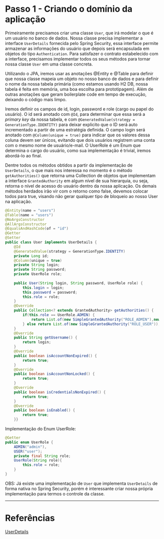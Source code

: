 
# Passo 1 - Criando o domínio da aplicação

Primeiramente precisamos criar uma classe `User`, que irá modelar o que é um usuário no banco de dados. Nossa classe precisa implementar a interface `UserDetails`  fornecida pelo Spring Security, essa interface permite armazenar as informações do usuário que depois será encapsulada em objetos do tipo `Authentication`. Para satisfazer o contrato estabelecido com a interface, precisamos implementar todos os seus métodos para tornar nossa classe `User` em uma classe concreta.

Utilizando o JPA, iremos usar as anotações @Entity e @Table para definir que nossa classe mapeia um objeto no nosso banco de dados e para definir o nome da nossa tabela primária (como estamos usando H2 DB, nossa tabela é feita em memória, uma boa escolha para prototipagem). Além de outras anotações que geram boilerplate code em tempo de execução, deixando o código mais limpo.

Iremos definir os campos de id, login, password e role (cargo ou papel do usuário). O id será anotado com `@Id`, para determinar que essa será a _primary key_ da nossa tabela, e com `@GeneratedValue(strategy = GenerationType.IDENTITY)` para deixar explicito que o ID será auto incrementado a partir de uma estratégia definida. O campo login será anotado com `@Column(unique = true)` para indicar que os valores dessa coluna devem ser únicos, evitando que dois usuários registrem uma conta com o mesmo nome de usuário/e-mail. O UserRole é um Enum que determina o cargo do usuário, como sua implementação é trivial, iremos abordá-lo ao final.

Dentre todos os métodos obtidos a partir da implementação de `UserDetails`, o que mais nos interessa no momento é o método `getAuthorities()` que retorna uma Collection de objetos que implementam a interface `GrantedAuthority` em algum nível de sua hierarquia, ou seja, retorna o nível de acesso do usuário dentro da nossa aplicação. Os demais métodos herdados irão vir com o retorno como false, devemos colocar todos para true, visando não gerar qualquer tipo de bloqueio ao nosso User na aplicação. 



```java
@Entity(name = "users")  
@Table(name = "users")  
@NoArgsConstructor  
@AllArgsConstructor  
@EqualsAndHashCode(of = "id")  
@Getter  
@Setter  
public class User implements UserDetails {
    @Id  
    @GeneratedValue(strategy = GenerationType.IDENTITY)  
    private Long id;  
    @Column(unique = true)  
    private String login;  
    private String password;  
    private UserRole role;  
  
    public User(String login, String password, UserRole role) {  
        this.login = login;  
        this.password = password;  
        this.role = role;  
    }  
    @Override  
    public Collection<? extends GrantedAuthority> getAuthorities() {  
        if(this.role == UserRole.ADMIN) {  
            return List.of(new SimpleGrantedAuthority("ROLE_ADMIN"),new SimpleGrantedAuthority("ROLE_USER"));  
        } else return List.of(new SimpleGrantedAuthority("ROLE_USER"));  
    }  
    @Override  
    public String getUsername() {  
        return login;  
    }  
    @Override  
    public boolean isAccountNonExpired() {  
        return true;  
    }  
    @Override  
    public boolean isAccountNonLocked() {  
        return true;  
    }  
    @Override  
    public boolean isCredentialsNonExpired() {  
        return true;  
    }  
    @Override  
    public boolean isEnabled() {  
        return true;  
    }}

```

Implementação do Enum UserRole:
``` java
@Getter  
public enum UserRole {  
    ADMIN("admin"),  
    USER("user");  
    private final String role;  
    UserRole(String role){  
        this.role = role;  
    }  
}
```

OBS: Já existe uma implementação de `User` que implementa `UserDetails` de forma nativa no Spring Security, porém é interessante criar nossa própria implementação para termos o controle da classe.


--- 

# Referências

[UserDetails](https://docs.spring.io/spring-security/site/docs/current/api/org/springframework/security/core/userdetails/UserDetails.html) 

